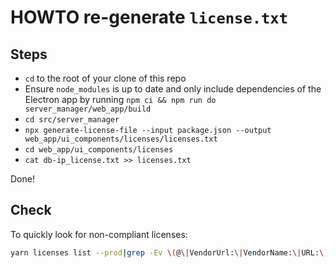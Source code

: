 # HOWTO re-generate `license.txt`

## Steps

* `cd` to the root of your clone of this repo
* Ensure `node_modules` is up to date and only include dependencies of the Electron app by running `npm ci && npm run do server_manager/web_app/build`
* `cd src/server_manager`
* `npx generate-license-file --input package.json --output web_app/ui_components/licenses/licenses.txt`
* `cd web_app/ui_components/licenses`
* `cat db-ip_license.txt >> licenses.txt`

Done!

## Check

To quickly look for non-compliant licenses:

```bash
yarn licenses list --prod|grep -Ev \(@\|VendorUrl:\|VendorName:\|URL:\)
```
